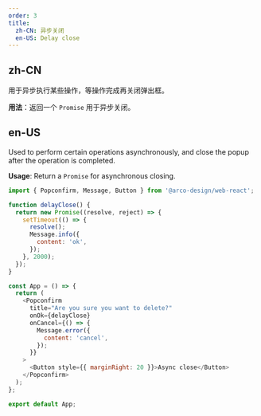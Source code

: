 ```yaml
---
order: 3
title:
  zh-CN: 异步关闭
  en-US: Delay close
---
```


## zh-CN

用于异步执行某些操作，等操作完成再关闭弹出框。

**用法**：返回一个 `Promise` 用于异步关闭。

## en-US

Used to perform certain operations asynchronously, and close the popup after the operation is completed.

**Usage**: Return a `Promise` for asynchronous closing.

```js
import { Popconfirm, Message, Button } from '@arco-design/web-react';

function delayClose() {
  return new Promise((resolve, reject) => {
    setTimeout(() => {
      resolve();
      Message.info({
        content: 'ok',
      });
    }, 2000);
  });
}

const App = () => {
  return (
    <Popconfirm
      title="Are you sure you want to delete?"
      onOk={delayClose}
      onCancel={() => {
        Message.error({
          content: 'cancel',
        });
      }}
    >
      <Button style={{ marginRight: 20 }}>Async close</Button>
    </Popconfirm>
  );
};

export default App;
```
